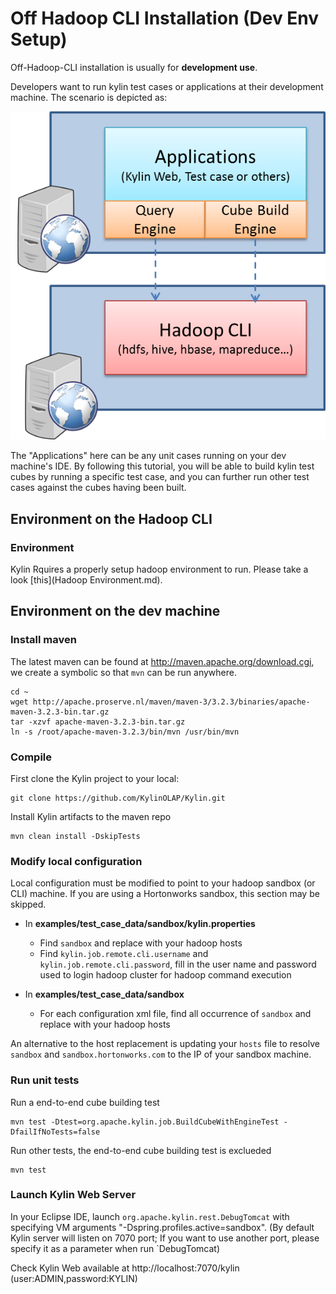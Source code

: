 Off Hadoop CLI Installation (Dev Env Setup)
===
Off-Hadoop-CLI installation is usually for **development use**.

Developers want to run kylin test cases or applications at their development machine. The scenario is depicted as:

![Off-Hadoop-CLI-installation](off_cli_install_scene.png)

The "Applications" here can be any unit cases running on your dev machine's IDE. By following this tutorial, you will be able to build kylin test cubes by running a specific test case, and you can further run other test cases against the cubes having been built.


## Environment on the Hadoop CLI

### Environment

Kylin Rquires a properly setup hadoop environment to run. Please take a look [this](Hadoop Environment.md).

## Environment on the dev machine

### Install maven

The latest maven can be found at <http://maven.apache.org/download.cgi>, we create a symbolic so that `mvn` can be run anywhere.

	cd ~
	wget http://apache.proserve.nl/maven/maven-3/3.2.3/binaries/apache-maven-3.2.3-bin.tar.gz
	tar -xzvf apache-maven-3.2.3-bin.tar.gz 
	ln -s /root/apache-maven-3.2.3/bin/mvn /usr/bin/mvn

### Compile

First clone the Kylin project to your local:

	git clone https://github.com/KylinOLAP/Kylin.git
	
Install Kylin artifacts to the maven repo

	mvn clean install -DskipTests

### Modify local configuration

Local configuration must be modified to point to your hadoop sandbox (or CLI) machine. If you are using a Hortonworks sandbox, this section may be skipped.

* In **examples/test_case_data/sandbox/kylin.properties**
   * Find `sandbox` and replace with your hadoop hosts
   * Find `kylin.job.remote.cli.username` and `kylin.job.remote.cli.password`, fill in the user name and password used to login hadoop cluster for hadoop command execution

* In **examples/test_case_data/sandbox**
   * For each configuration xml file, find all occurrence of `sandbox` and replace with your hadoop hosts

An alternative to the host replacement is updating your `hosts` file to resolve `sandbox` and `sandbox.hortonworks.com` to the IP of your sandbox machine.

### Run unit tests

Run a end-to-end cube building test
 
	mvn test -Dtest=org.apache.kylin.job.BuildCubeWithEngineTest -DfailIfNoTests=false
	
Run other tests, the end-to-end cube building test is exclueded

	mvn test

### Launch Kylin Web Server

In your Eclipse IDE, launch `org.apache.kylin.rest.DebugTomcat` with specifying VM arguments "-Dspring.profiles.active=sandbox". (By default Kylin server will listen on 7070 port; If you want to use another port, please specify it as a parameter when run `DebugTomcat)

Check Kylin Web available at http://localhost:7070/kylin (user:ADMIN,password:KYLIN)

